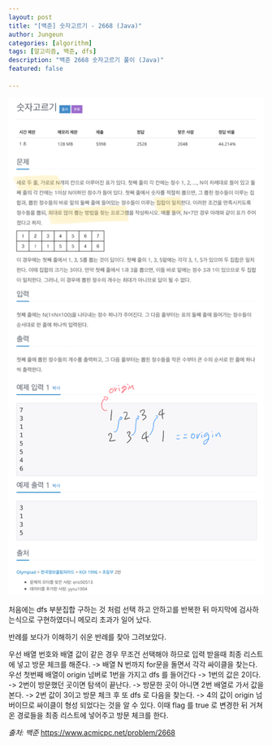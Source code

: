 ```yaml
---
layout: post
title: "[백준] 숫자고르기 - 2668 (Java)"
author: Jungeun
categories: [algorithm]
tags: [알고리즘, 백준, dfs]
description: "백준 2668 숫자고르기 풀이 (Java)"
featured: false

---
```


![1507](/assets/images/boj/2668_boj.png)

처음에는 dfs 부분집합 구하는 것 처럼 선택 하고 안하고를 반복한 뒤 마지막에 검사하는식으로 구현하였더니  메모리 초과가 일어 났다. 

반례를 보다가 이해하기 쉬운 반례를 찾아 그려보았다.  

우선 배열 번호와 배열 값이 같은 경우 무조건 선택해야 하므로 입력 받을때 최종 리스트에 넣고 방문 체크를 해준다. -> 배열 N 번까지 for문을 돌면서 각각 싸이클을 찾는다. 우선 첫번째 배열이 origin 넘버로 1번을 가지고 dfs 를 들어간다 -> 1번의 값은 2이다. -> 2번이 방문했던 곳이면 탐색이 끝난다. -> 방문한 곳이 아니면 2번 배열로 가서 값을 본다. -> 2번 값이 3이고 방문 체크 후 또 dfs 로 다음을 찾는다. -> 4의 값이 origin 넘버이므로 싸이클이 형성 되었다는 것을 알 수 있다. 이때 flag 를  true 로 변경한 뒤 거쳐온 경로들을 최종 리스트에 넣어주고 방문 체크를 한다.  

<script src="https://gist.github.com/JungeunKwon/d69584af3227954709251f954be89999.js"></script>

*출처: 백준* https://www.acmicpc.net/problem/2668